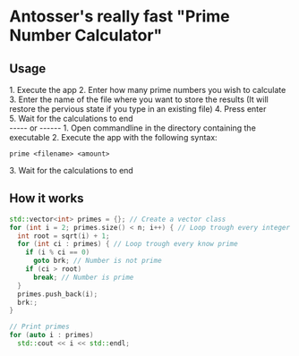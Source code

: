 # Antosser's really fast "Prime Number Calculator"
## Usage
1. Execute the app
2. Enter how many prime numbers you wish to calculate
3. Enter the name of the file where you want to store the results (It will restore the pervious state if you type in an existing file)
4. Press enter
5. Wait for the calculations to end  
----- or ------
1. Open commandline in the directory containing the executable
2. Execute the app with the following syntax:
```batch
prime <filename> <amount>
```
3. Wait for the calculations to end



## How it works
```cpp
std::vector<int> primes = {}; // Create a vector class
for (int i = 2; primes.size() < n; i++) { // Loop trough every integer between 2 and n
  int root = sqrt(i) + 1;
  for (int ci : primes) { // Loop trough every know prime
    if (i % ci == 0)
      goto brk; // Number is not prime
    if (ci > root)
      break; // Number is prime
  }
  primes.push_back(i);
  brk:;
}

// Print primes
for (auto i : primes)
  std::cout << i << std::endl;
```
